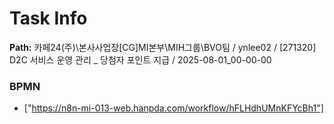# Task Info

**Path:** 카페24(주)\본사사업장\[CG]MI본부\MIH그룹\BVO팀 / ynlee02 / [271320] D2C 서비스 운영 관리 _ 당첨자 포인트 지급 / 2025-08-01_00-00-00

### BPMN
- ["https://n8n-mi-013-web.hanpda.com/workflow/hFLHdhUMnKFYcBh1"]

